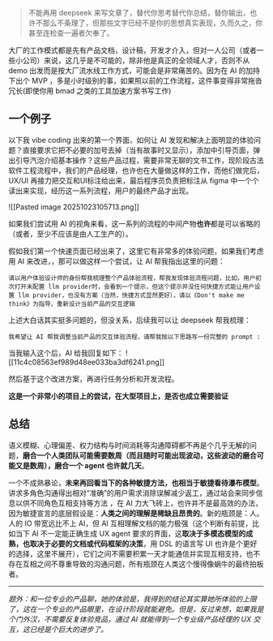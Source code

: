 >不能再用 deepseek 来写文章了，替代你思考替代你总结，替你输出，也许不那么不条理了，但那些文字已经不是你的思想真实表现，久而久之，你甚至连检查一遍者欠奉了。



大厂的工作模式都是先有产品文档，设计稿，开发才介入，但对一人公司（或者一些小公司）来说，这几乎是不可能的，除非他是真正的全领域人才，否则不从 demo 出发而是按大厂流水线工作方式，可能会是非常痛苦的。因为在 AI 的加持下出个 MVP ，多是小时级别的事，如果照以前的工作流程，这件事变得非常拖沓冗长(即使你用 bmad 之类的工具加速方案书写工作)

## 一个例子

以下我 vibe coding 出来的第一个界面，如何让 AI 发现和解决上面明显的体验问题？直接要求它把不必要的加号去掉（当有故事时又显示），添加中引导页面，弹出引导汽泡介绍基本操作？这些产品过程，需要非常无聊的文书工作，现阶段古法软件工程流程中，我们的产品经理，也许也在大量做这样的工作，而他们做完后，UX/UI 再接力把交互和UI标注给出来，最后程序员负责把标注从 figma 中一个个读出来实现，经历这一系列流程，用户的最终产品才出现。

![[Pasted image 20251023105713.png]]

如果我们尝试用 AI 的视角来看，这一系列的流程的中间产物**也许**都是可以省略的（或者，至少不应该是由人工生产的）。

假如我们第一个快速页面已经出来了，这里它有非常多的体验问题，如果我们考虑用 AI 来改进，，那可以做这样一个尝试，让 AI 帮我指出这里的问题：
```
请以用户体验设计师的身份帮我梳理整个产品体验流程，帮我发现体验流程问题，比如，用户初次打开未配置 llm provider时，会看到一个提示，但这个提示并没任何快捷方式能让用户设置 llm provider，也没有方案（当然，快捷方式显然更好），请以《Don't make me think》为指导，重新设计当前产品的交互逻辑
```
上述大白话其实挺多问题的，但没关系，后续我可以让 deepseek 帮我梳理：
```
我希望让 AI 帮我调整当前产品的交互体验流程，请帮我按以下思路写一份完整的 prompt :
```
当我输入这个后，AI 给我回复如下：
![[11c4c08563ef989d48ee033ba3df6241.png]]

然后基于这个改进方案，再进行任务分析和开发流程。

**这是一个非常小的项目上的尝试，在大型项目上，是否也成立需要验证**

## 总结

语义模糊、心理偏差、权力结构与时间消耗等沟通障碍都不再是个几乎无解的问题，**磨合一个人类团队可能需要数周（而且随时可能出现波动，这些波动的磨合可能又是数周），磨合一个 agent 也许就几天**。

一个不成熟暴论，**未来再回看当下的各种敏捷方法，也相当于敏捷看待瀑布模型**。讲求多角色沟通得出相对“准确”的用户需求消除误解减少返工，通过站会来同步信息以供不同角色互相支持等方法 ，在 AI 力大飞砖上，也许并不是最高效的办法，因为敏捷宣言的底层假设是：**人类之间的理解是稀缺且昂贵的**。新的瓶颈是：人。人的 IO 带宽远比不上 AI，但 AI 互相理解文档的能力极强（这个判断有前提，比如当下 AI 不一定能正确生成 UX agent 要求的界面，这**取决于多模态模型的成熟，也取决于必要的文档或代码框架的决策**，用 DSL 的语言写 UI 也许是个更好的选择，这里不展开），它们之间不需要积累一天才能通信并实现互相支持，也不存在互相之间不尊重导致的沟通问题，所有瓶颈在人类这个慢得像蜗牛的最终拍板者。


----

*题外：和一位专业的产品聊，她的体验是，我得到的结论其实算她所体验的上限了，这在一个专业的产品眼里，在设计阶段就能避免。但是，反过来想，如果我是个门外汉，不需要反复体验竞品，通过 AI 就能得到一个专业级产品经理的 UX 交互，这已经是个巨大的进步了。*
